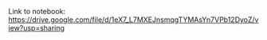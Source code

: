 Link to notebook: https://drive.google.com/file/d/1eX7_L7MXEJnsmqgTYMAsYn7VPb12DyoZ/view?usp=sharing
